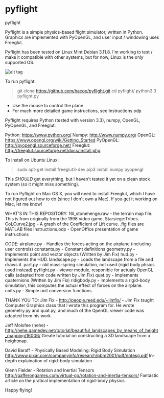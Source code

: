 # pyflight
pyflight

Pyflight is a simple physics-based flight simulator, written in Python. Graphics are implemented
with PyOpenGL, and user input / windowing uses Freeglut. 

Pyflight has been tested on Linux Mint Debian 3.11.8. I'm working to test  / make
it compatible with other systems, but for now, Linux is the only supported OS.

![alt tag](https://raw.githubusercontent.com/hacoo/pyflight/master/screenshots/pyflight.png)

To run pyflight:

> git clone https://github.com/hacoo/pyflight.git
> cd pyflight/
> python3.3 pyflight.py
- Use the mouse to control the plane
- For much more detailed game instructions, see Instructions.odp

Pyflight requires Python (tested with version 3.3), numpy, OpenGL, PyOpenGL, and Freeglut.

Python: https://www.python.org/
Numpy: http://www.numpy.org/
OpenGL: https://www.opengl.org/wiki/Getting_Started
PyOpenGL: http://pyopengl.sourceforge.net/
Freeglut: http://freeglut.sourceforge.net/docs/install.php

To install on Ubuntu Linux:
> sudo apt-get install freeglut3-dev
> pip3 install numpy pyopengl
 
This *SHOULD* get everything, but I haven't tested it yet on a clean stock system 
(so it might miss something).
 
To run Pyflight on Mac OS X, you will need to install Freeglut, which I have not figured out
how to do (since I don't own a Mac). If you get it working on Mac, let me know!

WHAT'S IN THIS REPOSITORY:
16i_stonehenge.raw - the terrain map file. This is from originally from the 1998 video
game, Starsiege:Tribes.
CoLCurve2.jpg - A graph of the Coefficient of Lift curve. .fig files are MATLAB files
Instructions.odp - OpenOffice presentation of game instructions

CODE: 
airplane.py - Handles the forces acting on the airplane (including user controls)
constants.py - Constant definitions
geometry.py - Implements point and vector objects (Written by Jim Fix)
hud.py - Implements the HUD.
landscape.py - Loads the landscape from a file and draws it.
part.py - old mass-spring simulation, not used (rigid body phsics used instead)
pyflight.py - viewer module, responible for actualy OpenGL calls (adapted from code written by Jim Fix)
quat.py - Implements quaternions (Written by Jim Fix)
ridigbody.py - Implements a rigid-body simulation, this computes the actual effect of forces on the airplane.
units.py - Simple unit conversion functions.


THANK YOU TO: 
Jim Fix - http://people.reed.edu/~jimfix/ - Jim Fix taught Computer Graphics class that I wrote this 
program for. He wrote geometry.py and quat.py, and much of the OpenGL viewer code
was adapted from his work.

Jeff Molofee (nehe) - http://nehe.gamedev.net/tutorial/beautiful_landscapes_by_means_of_height_mapping/16006/
Greate tutorial on constructing a 3D landscape from a heightmap.

David Baraff - Physically Based Modeling: Rigid Body Simulation
http://www.pixar.com/companyinfo/research/pbm2001/pdf/notesg.pdf
In-depth explaination of rigid-body simulation

Glenn Fielder - Rotation and Inertial Tensors
http://gafferongames.com/virtual-go/rotation-and-inertia-tensors/
Fantastic article on the pratical implementation of rigid-body physics.

Happy flying!

